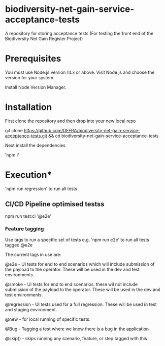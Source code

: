 # biodiversity-net-gain-service-acceptance-tests

A repository for storing acceptance tests (For testing the front end of the Biodiversity Net Gain Register Project)

# **Prerequisites**

You must use Node.js version 14.x or above. Visit Node.js and choose the version for your system.

Install Node Version Manager.

# **Installation**

First clone the repository and then drop into your new local repo

git clone <https://github.com/DEFRA/biodiversity-net-gain-service-acceptance-tests.git> && cd biodiversity-net-gain-service-acceptance-tests

Next install the dependencies

'npm i'

# **Execution\***

'npm run regression' to run all tests

## CI/CD Pipeline optimised testss

npm run test:ci '@e2e'

### Feature tagging

Use tags to run a specific set of tests e.g. 'npm run e2e' to run all tests tagged @e2e

The current tags in use are:

@e2e - UI tests for end to end scenarios which will include submission of the payload to the operator. These will be used in the dev and test environments.

@smoke - UI tests for end to end scenarios. these wil not include submission of the payload to the operator. These will be used in the dev and test environments.

@regression - UI tests used for a full regression. These will be used in test and staging environment.

@new - for local running of specific tests.

@Bug - Tagging a test where we know there is a bug in the application

@skip() - skips running any scenario, feature, or step tagged with this